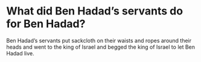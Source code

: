 # What did Ben Hadad’s servants do for Ben Hadad?

Ben Hadad’s servants put sackcloth on their waists and ropes around their heads and went to the king of Israel and begged the king of Israel to let Ben Hadad live.
